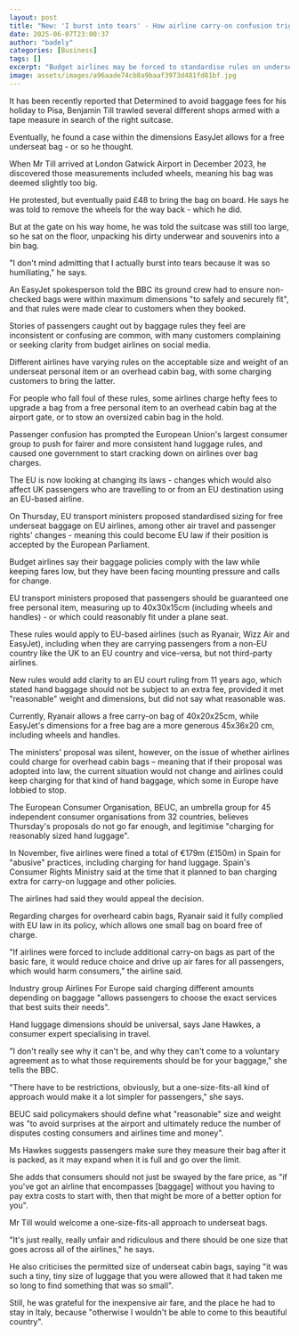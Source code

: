 ```yaml
---
layout: post
title: "New: 'I burst into tears' - How airline carry-on confusion triggered legal row"
date: 2025-06-07T23:00:37
author: "badely"
categories: [Business]
tags: []
excerpt: "Budget airlines may be forced to standardise rules on underseat bags, under a proposed change to EU law."
image: assets/images/a96aade74cb8a9baaf3973d481fd81bf.jpg
---
```


It has been recently reported that Determined to avoid baggage fees for his holiday to Pisa, Benjamin Till trawled several different shops armed with a tape measure in search of the right suitcase. 

Eventually, he found a case within the dimensions EasyJet allows for a free underseat bag - or so he thought. 

When Mr Till arrived at London Gatwick Airport in December 2023, he discovered those measurements included wheels, meaning his bag was deemed slightly too big.

He protested, but eventually paid £48 to bring the bag on board. He says he was told to remove the wheels for the way back - which he did.

But at the gate on his way home, he was told the suitcase was still too large, so he sat on the floor, unpacking his dirty underwear and souvenirs into a bin bag.

"I don't mind admitting that I actually burst into tears because it was so humiliating," he says. 

An EasyJet spokesperson told the BBC its ground crew had to ensure non-checked bags were within maximum dimensions "to safely and securely fit", and that rules were made clear to customers when they booked. 

Stories of passengers caught out by baggage rules they feel are inconsistent or confusing are common, with many customers complaining or seeking clarity from budget airlines on social media. 

Different airlines have varying rules on the acceptable size and weight of an underseat personal item or an overhead cabin bag, with some charging customers to bring the latter. 

For people who fall foul of these rules, some airlines charge hefty fees to upgrade a bag from a free personal item to an overhead cabin bag at the airport gate, or to stow an oversized cabin bag in the hold.

Passenger confusion has prompted the European Union's largest consumer group to push for fairer and more consistent hand luggage rules, and caused one government to start cracking down on airlines over bag charges.

The EU is now looking at changing its laws - changes which would also affect UK passengers who are travelling to or from an EU destination using an EU-based airline. 

On Thursday, EU transport ministers proposed standardised sizing for free underseat baggage on EU airlines, among other air travel and passenger rights' changes - meaning this could become EU law if their position is accepted by the European Parliament.

Budget airlines say their baggage policies comply with the law while keeping fares low, but they have been facing mounting pressure and calls for change.

EU transport ministers proposed that passengers should be guaranteed one free personal item, measuring up to 40x30x15cm (including wheels and handles) - or which could reasonably fit under a plane seat.

These rules would apply to EU-based airlines (such as Ryanair, Wizz Air and EasyJet), including when they are carrying passengers from a non-EU country like the UK to an EU country and vice-versa, but not third-party airlines.

New rules would add clarity to an EU court ruling from 11 years ago, which stated hand baggage should not be subject to an extra fee, provided it met "reasonable" weight and dimensions, but did not say what reasonable was.

Currently, Ryanair allows a free carry-on bag of 40x20x25cm, while EasyJet's dimensions for a free bag are a more generous 45x36x20 cm, including wheels and handles.

The ministers' proposal was silent, however, on the issue of whether airlines could charge for overhead cabin bags – meaning that if their proposal was adopted into law, the current situation would not change and airlines could keep charging for that kind of hand baggage, which some in Europe have lobbied to stop.

The European Consumer Organisation, BEUC, an umbrella group for 45 independent consumer organisations from 32 countries, believes Thursday's proposals do not go far enough, and legitimise "charging for reasonably sized hand luggage".

In November, five airlines were fined a total of €179m (£150m) in Spain for "abusive" practices, including charging for hand luggage. Spain's Consumer Rights Ministry said at the time that it planned to ban charging extra for carry-on luggage and other policies.

The airlines had said they would appeal the decision.

Regarding charges for overheard cabin bags, Ryanair said it fully complied with EU law in its policy, which allows one small bag on board free of charge.

"If airlines were forced to include additional carry-on bags as part of the basic fare, it would reduce choice and drive up air fares for all passengers, which would harm consumers," the airline said.

Industry group Airlines For Europe said charging different amounts depending on baggage "allows passengers to choose the exact services that best suits their needs".

Hand luggage dimensions should be universal, says Jane Hawkes, a consumer expert specialising in travel.

"I don't really see why it can't be, and why they can't come to a voluntary agreement as to what those requirements should be for your baggage," she tells the BBC.

"There have to be restrictions, obviously, but a one-size-fits-all kind of approach would make it a lot simpler for passengers," she says.

BEUC said policymakers should define what "reasonable" size and weight was "to avoid surprises at the airport and ultimately reduce the number of disputes costing consumers and airlines time and money".

Ms Hawkes suggests passengers make sure they measure their bag after it is packed, as it may expand when it is full and go over the limit. 

She adds that consumers should not just be swayed by the fare price, as "if you've got an airline that encompasses [baggage] without you having to pay extra costs to start with, then that might be more of a better option for you".

Mr Till would welcome a one-size-fits-all approach to underseat bags. 

"It's just really, really unfair and ridiculous and there should be one size that goes across all of the airlines," he says.

He also criticises the permitted size of underseat cabin bags, saying "it was such a tiny, tiny size of luggage that you were allowed that it had taken me so long to find something that was so small".

Still, he was grateful for the inexpensive air fare, and the place he had to stay in Italy, because "otherwise I wouldn't be able to come to this beautiful country".

